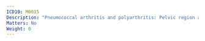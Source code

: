 ```yaml
---
ICD10: M0015
Description: "Pneumococcal arthritis and polyarthritis: Pelvic region and thigh"
Matters: No
Weight: 0
---
```

